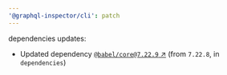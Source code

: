 ```yaml
---
'@graphql-inspector/cli': patch
---
```

dependencies updates:
  - Updated dependency [`@babel/core@7.22.9` ↗︎](https://www.npmjs.com/package/@babel/core/v/7.22.9)
    (from `7.22.8`, in `dependencies`)
